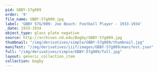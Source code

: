 ```yaml
---
pid: GBBY-57g009
order: '9'
file_name: GBBY-57g009.jpg
label: 'GBBY 57G/009: Joe Beach: Football Player - 1933-1934'
_date: 1933-1934
object_type: glass plate negative
source: http://archives.nd.edu/Bagby/GBBY-57g009.jpg
thumbnail: "/img/derivatives/simple/GBBY-57g009/thumbnail.jpg"
manifest: "/img/derivatives/iiif/images/GBBY-57g009/manifest.json"
full: "/img/derivatives/simple/GBBY-57g009/full.jpg"
layout: generic_collection_item
collection: bagby
---
```

